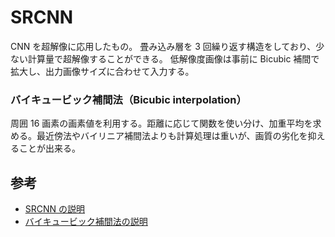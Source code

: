 # SRCNN

CNN を超解像に応用したもの。
畳み込み層を 3 回繰り返す構造をしており、少ない計算量で超解像することができる。
低解像度画像は事前に Bicubic 補間で拡大し、出力画像サイズに合わせて入力する。

### バイキュービック補間法（Bicubic interpolation）

周囲 16 画素の画素値を利用する。距離に応じて関数を使い分け、加重平均を求める。最近傍法やバイリニア補間法よりも計算処理は重いが、画質の劣化を抑えることが出来る。

## 参考

- [SRCNN の説明](https://buildersbox.corp-sansan.com/entry/2019/02/21/110000)
- [バイキュービック補間法の説明](https://algorithm.joho.info/image-processing/bicubic-interpolation/)
